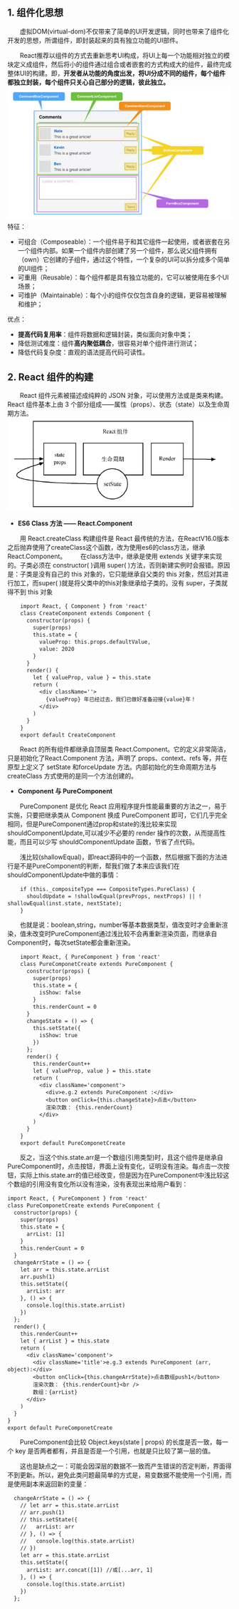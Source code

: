 ## 1. 组件化思想
&emsp;&emsp;虚拟DOM(virtual-dom)不仅带来了简单的UI开发逻辑，同时也带来了组件化开发的思想，所谓组件，即封装起来的具有独立功能的UI部件。

&emsp;&emsp;React推荐以组件的方式去重新思考UI构成，将UI上每一个功能相对独立的模块定义成组件，然后将小的组件通过组合或者嵌套的方式构成大的组件，最终完成整体UI的构建。即，**开发者从功能的角度出发，将UI分成不同的组件，每个组件都独立封装，每个组件只关心自己部分的逻辑，彼此独立。**
![](/images/图例2.png)
特征：
- 可组合（Composeable）：一个组件易于和其它组件一起使用，或者嵌套在另一个组件内部。如果一个组件内部创建了另一个组件，那么说父组件拥有（own）它创建的子组件，通过这个特性，一个复杂的UI可以拆分成多个简单的UI组件；
- 可重用（Reusable）：每个组件都是具有独立功能的，它可以被使用在多个UI场景；
- 可维护（Maintainable）：每个小的组件仅仅包含自身的逻辑，更容易被理解和维护；

优点：
- **提高代码复用率**：组件将数据和逻辑封装，类似面向对象中类；
- 降低测试难度：组件**高内聚低耦合**，很容易对单个组件进行测试；
- 降低代码复杂度：直观的语法提高代码可读性。

## 2. React 组件的构建
&emsp;&emsp;React 组件元素被描述成纯粹的 JSON 对象，可以使用方法或是类来构建。React 组件基本上由 3 个部分组成——属性（props）、状态（state）以及生命周期方法。
![](/images/图例3.png)

- **ES6 Class 方法 —— React.Component**

&emsp;&emsp;用 React.createClass 构建组件是 React 最传统的方法，在ReactV16.0版本之后抛弃使用了createClass这个函数，改为使用es6的class方法，继承React.Component。
&emsp;&emsp;在class方法中，继承是使用 extends 关键字来实现的。子类必须在 constructor( )调用 super( )方法，否则新建实例时会报错。原因是：子类是没有自己的 this 对象的，它只能继承自父类的 this 对象，然后对其进行加工，而super( )就是将父类中的this对象继承给子类的。没有 super，子类就得不到 this 对象
```
    import React, { Component } from 'react'
    class CreateComponent extends Component {
      constructor(props) {
        super(props)
        this.state = {
          valueProp: this.props.defaultValue,
          value: 2020
        }
      }
      render() {
        let { valueProp, value } = this.state
        return (
          <div className=''>
            {valueProp} 年已经过去，我们已做好准备迎接{value}年！
          </div>
        )
      }
    }
    export default CreateComponent
```
&emsp;&emsp;React 的所有组件都继承自顶层类 React.Component。它的定义非常简洁，只是初始化了React.Component 方法，声明了 props、context、refs 等，并在原型上定义了 setState 和forceUpdate 方法。内部初始化的生命周期方法与 createClass 方式使用的是同一个方法创建的。
- **Component 与 PureComponent**

&emsp;&emsp;PureComponent 是优化 React 应用程序提升性能最重要的方法之一，易于实施，只要把继承类从 Component 换成 PureComponent 即可，它们几乎完全相同，但是PureComponent通过prop和state的浅比较来实现shouldComponentUpdate,可以减少不必要的 render 操作的次数，从而提高性能，而且可以少写 shouldComponentUpdate 函数，节省了点代码。

&emsp;&emsp;浅比较(shallowEqual)，即react源码中的一个函数，然后根据下面的方法进行是不是PureComponent的判断，帮我们做了本来应该我们在shouldComponentUpdate中做的事情：
```
    if (this._compositeType === CompositeTypes.PureClass) {
      shouldUpdate = !shallowEqual(prevProps, nextProps) || ! shallowEqual(inst.state, nextState);
    }
```
&emsp;&emsp;也就是说：boolean,string，number等基本数据类型，值改变时才会重新渲染，值未改变时PureComponent通过浅比较不会再重新渲染页面，而继承自Component时，每次setState都会重新渲染。
```
    import React, { PureComponent } from 'react'
    class PureComponetCreate extends PureComponent {
      constructor(props) {
        super(props)
        this.state = {
          isShow: false
        }
        this.renderCount = 0
      }
      changeState = () => {
        this.setState({
          isShow: true
        })
      };
      render() {
        this.renderCount++
        let { valueProp, value } = this.state
        return (
          <div className='component'>
            <div>e.g.2 extends PureComponent :</div>
            <button onClick={this.changeState}>点击</button>
            渲染次数： {this.renderCount}
          </div>
        )
      }
    }
    export default PureComponetCreate
```
&emsp;&emsp;反之，当这个this.state.arr是一个数组(引用类型)时，且这个组件是继承自PureComponent时，点击按钮，界面上没有变化，证明没有渲染。每点击一次按钮，实际上this.state.arr的值已经改变，但是因为在PureComponent中浅比较这个数组的引用没有变化所以没有渲染，没有表现出来给用户看到：
```
import React, { PureComponent } from 'react'
class PureComponetCreate extends PureComponent {
  constructor(props) {
    super(props)
    this.state = {
      arrList: [1]
    }
    this.renderCount = 0
  }
  changeArrState = () => {
    let arr = this.state.arrList
    arr.push(1)
    this.setState({
      arrList: arr
    }, () => {
      console.log(this.state.arrList)
    })
  };
  render() {
    this.renderCount++
    let { arrList } = this.state
    return (
      <div className='component'>
        <div className='title'>e.g.3 extends PureComponent (arr, object):</div>
        <button onClick={this.changeArrState}>点击数组push1</button>
        渲染次数： {this.renderCount}<br />
        数组：{arrList}
      </div>
    )
  }
}
export default PureComponetCreate
```
&emsp;&emsp;PureComponent会比较 Object.keys(state | props) 的长度是否一致，每一个 key 是否两者都有，并且是否是一个引用，也就是只比较了第一层的值。

&emsp;&emsp;这也是缺点之一：可能会因深层的数据不一致而产生错误的否定判断，界面得不到更新。所以，避免此类问题最简单的方式是，易变数据不能使用一个引用，而是使用副本来返回新的变量：
```
  changeArrState = () => {
    // let arr = this.state.arrList
    // arr.push(1)
    // this.setState({
    //   arrList: arr
    // }, () => {
    //   console.log(this.state.arrList)
    // })
    let arr = this.state.arrList
    this.setState({
      arrList: arr.concat([1]) //或[...arr, 1]
    }, () => {
      console.log(this.state.arrList)
    })
  };
```
